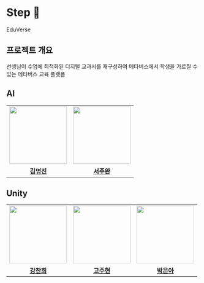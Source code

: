 # Step 👋
EduVerse

## 프로젝트 개요
선생님이 수업에 최적화된 디지털 교과서를 재구성하여 메타버스에서 학생을 가르칠 수 있는 메타버스 교육 플랫폼

## AI
<table>
  <tr>
    <td align="center"><a href="https://github.com/audwls4545"><img src="https://avatars.githubusercontent.com/audwls4545" width="150px;" alt="">
    <td align="center"><a href="https://github.com/joowop"><img src="https://avatars.githubusercontent.com/joowop" width="150px;" alt="">
    </td>
  </tr>
  <tr>
    <td align="center"><a href="https://github.com/audwls4545"><b>김명진</b></td>
    <td align="center"><a href="https://github.com/joowop"><b>서주완</b></td>
  </tr>

</table>

## Unity

<table>
  <tr>
    <td align="center"><a href="https://github.com/kcheee"><img src="https://avatars.githubusercontent.com/kcheee" width="150px;" alt="">
    <td align="center"><a href="https://github.com/k0-juhyun"><img src="https://avatars.githubusercontent.com/k0-juhyun" width="150px;" alt="">
    <td align="center"><a href="https://github.com/Park-Eunah"><img src="https://avatars.githubusercontent.com/Park-Eunah" width="150px;" alt="">
    </td>
  </tr>
  <tr>
    <td align="center"><a href="https://github.com/kcheee"><b>강찬희</b></td>
    <td align="center"><a href="https://github.com/k0-juhyun"><b>고주현</b></td>
    <td align="center"><a href="https://github.com/Park-Eunah"><b>박은아</b></td>
  </tr>
</table>
